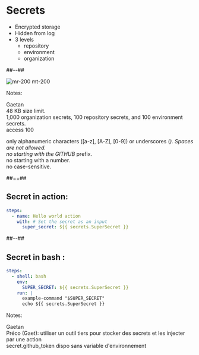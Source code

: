 <!-- .slide: class="two-column"-->
# Secrets 

* Encrypted storage
* Hidden from log
* 3 levels
  * repository
  * environment
  * organization

##--##

![mr-200 mt-200 ](./assets/images/secrets.png)

Notes:

Gaetan <br/>
48 KB size limit. <br/>
1,000 organization secrets, 100 repository secrets, and 100 environment secrets. <br/>
access 100 <br/>

only alphanumeric characters ([a-z], [A-Z], [0-9]) or underscores (_). Spaces are not allowed. <br/>
no starting with the GITHUB_ prefix. <br/>
no starting with a number. <br/>
no case-sensitive. <br/>

##==##
<!-- .slide: class="two-column"-->

## Secret in action: 

```yaml
steps:
  - name: Hello world action
    with: # Set the secret as an input
      super_secret: ${{ secrets.SuperSecret }}
```

##--##

## Secret in bash :

```yaml
steps:
  - shell: bash
    env:
      SUPER_SECRET: ${{ secrets.SuperSecret }}
    run: |
      example-command "$SUPER_SECRET"
      echo ${{ secrets.SuperSecret }}
```

Notes: 

Gaetan <br/>
Préco (Gaet): utiliser un outil tiers pour stocker des secrets et les injecter par une action <br/>
secret.github_token dispo sans variable d'environnement


